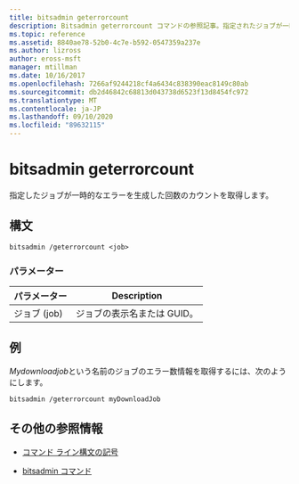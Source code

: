 ```yaml
---
title: bitsadmin geterrorcount
description: Bitsadmin geterrorcount コマンドの参照記事。指定されたジョブが一時的なエラーを生成した回数のカウントを取得します。
ms.topic: reference
ms.assetid: 8840ae78-52b0-4c7e-b592-0547359a237e
ms.author: lizross
author: eross-msft
manager: mtillman
ms.date: 10/16/2017
ms.openlocfilehash: 7266af9244218cf4a6434c838390eac8149c80ab
ms.sourcegitcommit: db2d46842c68813d043738d6523f13d8454fc972
ms.translationtype: MT
ms.contentlocale: ja-JP
ms.lasthandoff: 09/10/2020
ms.locfileid: "89632115"
---
```

# <a name="bitsadmin-geterrorcount"></a>bitsadmin geterrorcount

指定したジョブが一時的なエラーを生成した回数のカウントを取得します。

## <a name="syntax"></a>構文

```
bitsadmin /geterrorcount <job>
```

### <a name="parameters"></a>パラメーター

| パラメーター | Description |
| -------------- | -------------- |
| ジョブ (job) | ジョブの表示名または GUID。 |

## <a name="examples"></a>例

*Mydownloadjob*という名前のジョブのエラー数情報を取得するには、次のようにします。

```
bitsadmin /geterrorcount myDownloadJob
```

## <a name="additional-references"></a>その他の参照情報

- [コマンド ライン構文の記号](command-line-syntax-key.md)

- [bitsadmin コマンド](bitsadmin.md)

